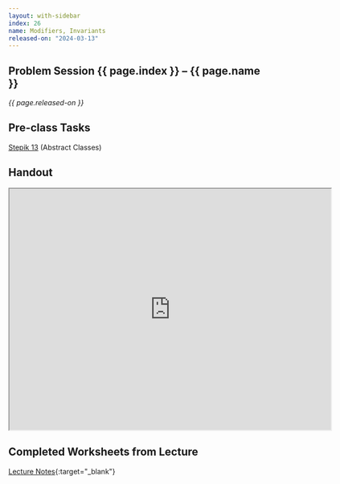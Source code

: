 ```yaml
---
layout: with-sidebar
index: 26
name: Modifiers, Invariants
released-on: "2024-03-13"
---
```


## Problem Session {{ page.index }} – {{ page.name }}

_{{ page.released-on }}_

## Pre-class Tasks

[Stepik 13](https://stepik.org/lesson/575460/step/1?unit=570041) (Abstract Classes)

## Handout

<iframe src="https://drive.google.com/file/d/1d9FUlSvx9vY15oja0-JnzL_N9GE7MN8b/preview" width="640" height="480" allow="autoplay"></iframe>

## Completed Worksheets from Lecture

[Lecture Notes](https://drive.google.com/drive/folders/1xYYuwbJnVqLNgpGBCbKBD1hZSv-VkdoR?usp=sharing){:target="_blank"}
